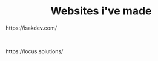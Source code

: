 <h1 align="center">Websites i've made</h1>

<p align="center">
  <p>https://isakdev.com/</p>
  <br>
  <p>https://locus.solutions/</p>
</p>


                    

